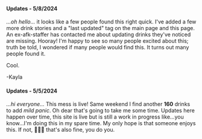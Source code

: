 #### Updates - 5/8/2024
_...oh hello..._ it looks like a few people found this right quick. I've added a few more drink stories and a "last updated" tag on the main page and this page. An ex-afk-staffer has contacted me about updating drinks they've noticed are missing. Hooray! I'm happy to see so many people excited about this; truth be told, I wondered if many people would find this. It turns out many people found it.

Cool.

-Kayla

#### Updates - 5/5/2024
_...hi everyone..._
This mess is live! Same weekend I find another **160** drinks to add _mild panic_. Oh dear that's going to take me some time. Updates here happen over time, this site is live but is still a work in progress like...you know...I'm doing this in my spare time. My only hope is that someone enjoys this. If not, 🤷🏻‍♀️ that's also fine, you do you.
